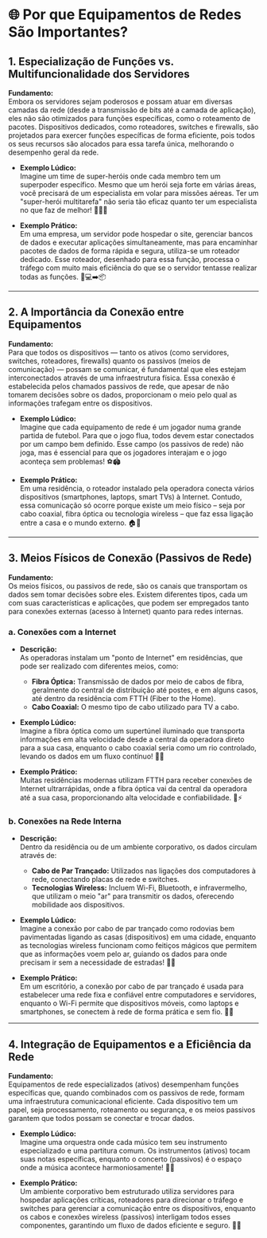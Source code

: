 # 🌐 Por que Equipamentos de Redes São Importantes?

## 1. Especialização de Funções vs. Multifuncionalidade dos Servidores
**Fundamento:**  
Embora os servidores sejam poderosos e possam atuar em diversas camadas da rede (desde a transmissão de bits até a camada de aplicação), eles não são otimizados para funções específicas, como o roteamento de pacotes. Dispositivos dedicados, como roteadores, switches e firewalls, são projetados para exercer funções específicas de forma eficiente, pois todos os seus recursos são alocados para essa tarefa única, melhorando o desempenho geral da rede.

- **Exemplo Lúdico:**  
  Imagine um time de super-heróis onde cada membro tem um superpoder específico. Mesmo que um herói seja forte em várias áreas, você precisará de um especialista em volar para missões aéreas. Ter um "super-herói multitarefa" não seria tão eficaz quanto ter um especialista no que faz de melhor! 🦸‍♂️🎯

- **Exemplo Prático:**  
  Em uma empresa, um servidor pode hospedar o site, gerenciar bancos de dados e executar aplicações simultaneamente, mas para encaminhar pacotes de dados de forma rápida e segura, utiliza-se um roteador dedicado. Esse roteador, desenhado para essa função, processa o tráfego com muito mais eficiência do que se o servidor tentasse realizar todas as funções. 🏢💻➡️📦

---

## 2. A Importância da Conexão entre Equipamentos
**Fundamento:**  
Para que todos os dispositivos — tanto os ativos (como servidores, switches, roteadores, firewalls) quanto os passivos (meios de comunicação) — possam se comunicar, é fundamental que eles estejam interconectados através de uma infraestrutura física. Essa conexão é estabelecida pelos chamados passivos de rede, que apesar de não tomarem decisões sobre os dados, proporcionam o meio pelo qual as informações trafegam entre os dispositivos.

- **Exemplo Lúdico:**  
  Imagine que cada equipamento de rede é um jogador numa grande partida de futebol. Para que o jogo flua, todos devem estar conectados por um campo bem definido. Esse campo (os passivos de rede) não joga, mas é essencial para que os jogadores interajam e o jogo aconteça sem problemas! ⚽🏟️

- **Exemplo Prático:**  
  Em uma residência, o roteador instalado pela operadora conecta vários dispositivos (smartphones, laptops, smart TVs) à Internet. Contudo, essa comunicação só ocorre porque existe um meio físico – seja por cabo coaxial, fibra óptica ou tecnologia wireless – que faz essa ligação entre a casa e o mundo externo. 🏠📡

---

## 3. Meios Físicos de Conexão (Passivos de Rede)
**Fundamento:**  
Os meios físicos, ou passivos de rede, são os canais que transportam os dados sem tomar decisões sobre eles. Existem diferentes tipos, cada um com suas características e aplicações, que podem ser empregados tanto para conexões externas (acesso à Internet) quanto para redes internas.

### a. Conexões com a Internet
- **Descrição:**  
  As operadoras instalam um "ponto de Internet" em residências, que pode ser realizado com diferentes meios, como:
  - **Fibra Óptica:** Transmissão de dados por meio de cabos de fibra, geralmente do central de distribuição até postes, e em alguns casos, até dentro da residência com FTTH (Fiber to the Home).
  - **Cabo Coaxial:** O mesmo tipo de cabo utilizado para TV a cabo.
  
- **Exemplo Lúdico:**  
  Imagine a fibra óptica como um supertúnel iluminado que transporta informações em alta velocidade desde a central da operadora direto para a sua casa, enquanto o cabo coaxial seria como um rio controlado, levando os dados em um fluxo contínuo! 🚀🌟

- **Exemplo Prático:**  
  Muitas residências modernas utilizam FTTH para receber conexões de Internet ultrarrápidas, onde a fibra óptica vai da central da operadora até a sua casa, proporcionando alta velocidade e confiabilidade. 🏡⚡

### b. Conexões na Rede Interna
- **Descrição:**  
  Dentro da residência ou de um ambiente corporativo, os dados circulam através de:
  - **Cabo de Par Trançado:** Utilizados nas ligações dos computadores à rede, conectando placas de rede e switches.
  - **Tecnologias Wireless:** Incluem Wi-Fi, Bluetooth, e infravermelho, que utilizam o meio "ar" para transmitir os dados, oferecendo mobilidade aos dispositivos.
  
- **Exemplo Lúdico:**  
  Imagine a conexão por cabo de par trançado como rodovias bem pavimentadas ligando as casas (dispositivos) em uma cidade, enquanto as tecnologias wireless funcionam como feitiços mágicos que permitem que as informações voem pelo ar, guiando os dados para onde precisam ir sem a necessidade de estradas! 🚗🌀

- **Exemplo Prático:**  
  Em um escritório, a conexão por cabo de par trançado é usada para estabelecer uma rede fixa e confiável entre computadores e servidores, enquanto o Wi-Fi permite que dispositivos móveis, como laptops e smartphones, se conectem à rede de forma prática e sem fio. 🏢📶

---

## 4. Integração de Equipamentos e a Eficiência da Rede
**Fundamento:**  
Equipamentos de rede especializados (ativos) desempenham funções específicas que, quando combinados com os passivos de rede, formam uma infraestrutura comunicacional eficiente. Cada dispositivo tem um papel, seja processamento, roteamento ou segurança, e os meios passivos garantem que todos possam se conectar e trocar dados.

- **Exemplo Lúdico:**  
  Imagine uma orquestra onde cada músico tem seu instrumento especializado e uma partitura comum. Os instrumentos (ativos) tocam suas notas específicas, enquanto o concerto (passivos) é o espaço onde a música acontece harmoniosamente! 🎻🎶

- **Exemplo Prático:**  
  Um ambiente corporativo bem estruturado utiliza servidores para hospedar aplicações críticas, roteadores para direcionar o tráfego e switches para gerenciar a comunicação entre os dispositivos, enquanto os cabos e conexões wireless (passivos) interligam todos esses componentes, garantindo um fluxo de dados eficiente e seguro. 🏢🔗